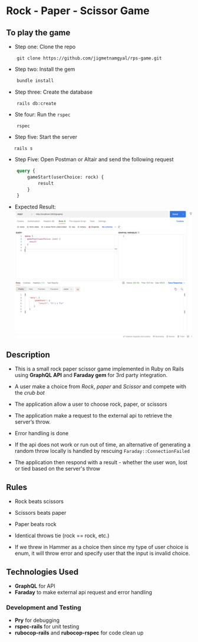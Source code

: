 # Rock - Paper - Scissor Game

## To play the game
- Step one: Clone the repo

```
    git clone https://github.com/jigmetnamgyal/rps-game.git
```

- Step two: Install the gem

```bash
    bundle install
```

- Step three: Create the database

```
    rails db:create
```

- Ste four: Run the `rspec`

```
    rspec
```

- Step five: Start the server

 ```
    rails s
```

- Step Five: Open Postman or Altair and send the following request

```graphql
    query {
        gameStart(userChoice: rock) {
            result
        }
    }
```

- Expected Result:
![](docs/response.png)

## Description

- This is a small rock paper scissor game implemented in Ruby on Rails using **GraphQL API** and **Faraday gem** for 3rd party integration.

- A user make a choice from _Rock_, _paper_ and _Scissor_ and compete with the _crub bot_ 

- The application allow a user to choose rock, paper, or scissors
- The application make a request to the external api to retrieve the server’s throw.  
- Error handling is done
- If the api does not work or run out of time, an alternative of generating a random throw locally is handled by rescuing `Faraday::ConnectionFailed`
- The application then respond with a result - whether the user won, lost or tied based on the server's throw

## Rules

- Rock beats scissors
- Scissors beats paper
- Paper beats rock
- Identical throws tie (rock == rock, etc.)

- If we threw in Hammer as a choice then since my type of user choice is enum, it will throw error and specify user that the input is invalid choice.

## Technologies Used

- **GraphQL** for API
- **Faraday** to make external api request and error handling

### Development and Testing
- **Pry** for debugging
- **rspec-rails** for unit testing
- **rubocop-rails** and **rubocop-rspec** for code clean up



